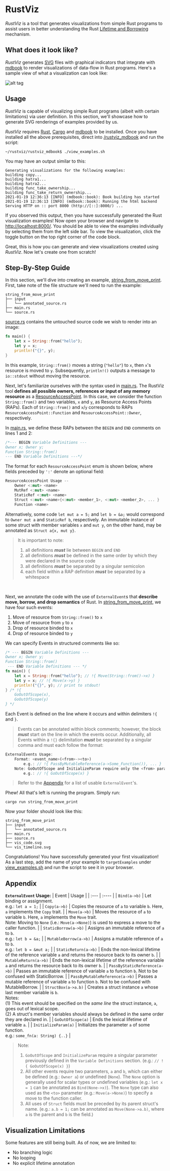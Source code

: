 # RustViz
*RustViz* is a tool that generates visualizations from simple Rust programs to assist users in better understanding the Rust [Lifetime and Borrowing](https://doc.rust-lang.org/book/ch04-02-references-and-borrowing.html) mechanism.

## What does it look like?

*RustViz* generates [SVG](https://developer.mozilla.org/en-US/docs/Web/SVG) files with graphical indicators that integrate with [mdbook](https://github.com/rust-lang/mdBook) to render visualizations of data-flow in Rust programs. Here's a sample view of what a visualization can look like:

![alt tag](https://github.com/rustviz/rustviz/blob/master/example.png)

## Usage
*RustViz* is capable of visualizing simple Rust programs (albeit with certain limitations) via user definition. In this section, we'll showcase how to generate SVG renderings of examples provided by us.

*RustViz* requires [Rust](https://www.rust-lang.org/), [Cargo](https://doc.rust-lang.org/cargo/getting-started/installation.html) and [mdbook](https://github.com/rust-lang/mdBook) to be installed. Once you have installed all the above prerequisites, direct into [/rustviz_mdbook](rustviz_mdbook) and run the script:
```shell
~/rustviz/rustviz_mdbook$ ./view_examples.sh
```
You may have an output similar to this:
```shell
Generating visualizations for the following examples:
building copy...
building hatra1...
building hatra2...
building func_take_ownership...
building func_take_return_ownership...
2021-01-19 12:36:13 [INFO] (mdbook::book): Book building has started
2021-01-19 12:36:13 [INFO] (mdbook::book): Running the html backend
Serving HTTP on :: port 8000 (http://[::]:8000/) ...
```
If you observed this output, then you have successfully generated the Rust visualization examples! Now open your browser and navigate to [http://localhost:8000/](http://localhost:8000/). You should be able to view the examples individually by selecting them from the left side bar. To view the visualization, click the toggle button on the top right corner of the code block.

Great, this is how you can generate and view visualizations created using *RustViz*. Now let's create one from scratch!

## Step-By-Step Guide
In this section, we'll dive into creating an example, [string_from_move_print](src/examples/string_from_move_print). First, take note of the file structure we'll need to run the example:
```shell
string_from_move_print
├── input
│   └── annotated_source.rs
├── main.rs
└── source.rs
```
[source.rs](src/examples/string_from_move_print/source.rs) contains the untouched source code we wish to render into an image:
```rust
fn main() {
    let x = String::from("hello");
    let y = x;
    println!("{}", y);
}
```
In this example, `String::from()` moves a string (`"hello"`) to `x`, then `x`'s resource is moved to `y`. Subsequently, `println!()` outputs a message to `io::stdout` without moving the resource.

Next, let's familiarize ourselves with the syntax used in [main.rs](src/examples/string_from_move_print/main.rs). The RustViz tool **defines all possible owners, references or input of any memory resource** as a [ResourceAccessPoint](#Data_Structures_and_Function_Specifications). In this case, we consider the function `String::from()` and two variables, `x` and `y`, as Resource Access Points (RAPs). Each of `String::from()` and `x`/`y` corresponds to RAPs `ResourceAccessPoint::Function` and `ResourceAccessPoint::Owner`, respectively.

In [main.rs](src/examples/string_from_move_print/main.rs), we define these RAPs between the `BEGIN` and `END` comments on lines 1 and 2:
```rust
/*--- BEGIN Variable Definitions ---
Owner x; Owner y;
Function String::from()
--- END Variable Definitions ---*/
```
The format for each `ResourceAccessPoint` enum is shown below, where fields preceded by `':'` denote an optional field:
```rust
ResourceAccessPoint Usage --
    Owner <:mut> <name>
    MutRef <:mut> <name>
    StaticRef <:mut> <name>
    Struct <:mut> <name>{<:mut> <member_1>, <:mut> <member_2>, ... }
    Function <name>
```
Alternatively, some code `let mut a = 5;` and `let b = &a;` would correspond to `Owner mut a` and `StaticRef b`, respectively.
An immutable instance of some struct with member variables `x` and `mut y`, on the other hand, may be annotated as `Struct a{x, mut y}`.

> It is important to note:
> <ol>
> <li>all definitions <strong><em>must</em></strong> lie between <code>BEGIN</code> and <code>END</code></li>
> <li>all definitions <strong><em>must</em></strong> be defined in the same order by which they were declared in the source code</li>
> <li>all definitions <strong><em>must</em></strong> be separated by a singular semicolon</li>
> <li>each field within a RAP definition <strong><em>must</em></strong> be separated by a whitespace</li>
> </ol>
<br>

Next, we annotate the code with the use of `ExternalEvent`s that **describe move, borrow, and drop semantics** of Rust. In [string_from_move_print](src/examples/string_from_move_print), we have four such events:
1. Move of resource from `String::from()` to `x`
2. Move of resource from `y` to `x`
3. Drop of resource binded to `x`
4. Drop of resource binded to `y`

We can specify Events in structured comments like so:
```rust
/* --- BEGIN Variable Definitions ---
Owner x; Owner y;
Function String::from()
 --- END Variable Definitions --- */
fn main() {
    let x = String::from("hello"); // !{ Move(String::from()->x) }
    let y = x; // !{ Move(x->y) }
    println!("{}", y); // print to stdout!
} /* !{
    GoOutOfScope(x),
    GoOutOfScope(y)
} */
```
Each Event is defined on the line where it occurs and within delimiters `!{` and `}`.
> Events can be annotated within block comments; however, the block **_must_** start on the line in which the events occur. Additionally, all Events within a `!{}` delimitation **_must_** be separated by a singular comma and must each follow the format:

```rust
ExternalEvents Usage:
    Format: <event_name>(<from>-><to>)
        e.g.: // !{ PassByMutableReference(a->Some_Function()), ... }
    Note: GoOutOfScope and InitializeParam require only the <from> parameter
        e.g.: // !{ GoOutOfScope(x) }
```
> Refer to the [Appendix](#Appendix) for a list of usable `ExternalEvent`'s.

Phew! All that's left is running the program. Simply run:
```shell
cargo run string_from_move_print
```
Now your folder should look like this:
```
string_from_move_print
├── input
│   └── annotated_source.rs
├── main.rs
├── source.rs
├── vis_code.svg
└── vis_timeline.svg
```
Congratulations! You have successfully generated your first visualization! As a last step, add the name of your example to `targetExamples` under [view_examples.sh](rustviz_mdbook/view_examples.sh) and run the script to see it in your browser.

## Appendix

**`ExternalEvent` Usage:**
| Event |   Usage   |
| :---  |   :----   |
| `Bind(a->b)` | Let binding or assignment.<br>e.g.: `let a = 1;` |
| `Copy(a->b)` | Copies the resource of `a` to variable `b`. Here, `a` implements the `Copy` trait. |
| `Move(a->b)` | Moves the resource of `a` to variable `b`. Here, `a` implements the `Move` trait.<br>Note: Moving to `None` (i.e.: `Move(a->None)`) is used to express a move to the caller function. |
| `StaticBorrow(a->b)` | Assigns an immutable reference of `a` to `b`.<br>e.g.: `let b = &a;` |
| `MutableBorrow(a->b)` | Assigns a mutable reference of `a` to `b`.<br>e.g.: `let b = &mut a;` |
| `StaticReturn(a->b)` | Ends the non-lexical lifetime of the reference variable `a` and returns the resource back to its owner `b`. |
| `MutableReturn(a->b)` | Ends the non-lexical lifetime of the reference variable `a` and returns the resource back to its owner `b`. |
| `PassByStaticReference(a->b)` | Passes an immutable reference of variable `a` to function `b`. Not to be confused with StaticBorrow. |
| `PassByMutableReference(a->b)` | Passes a mutable reference of variable `a` to function `b`. Not to be confused with MutableBorrow. |
| `StructBox(a->a.b)` | Creates a struct instance `a` whose last member variable is `b`.<br>Notes:<br>(1) This event should be specified on the _same line_ the struct instance, `a`, goes out of lexical scope.<br>(2) A struct's member variables should always be defined in the same order they are declared in. |
| `GoOutOfScope(a)` | Ends the lexical lifetime of variable `a`. |
| `InitializeParam(a)` | Initializes the parameter `a` of some function.<br>e.g.: `some_fn(a: String) {..}` |

> Note:
> 1. `GoOutOfScope` and `InitializeParam` require a singular parameter previously defined in the `Variable Definitions` section.
(e.g.: `// !{ GoOutOfScope(x) }`)
> 2. All other events require two parameters, `a` and `b`, which can either be defined (e.g.: `Owner a`) or undefined (`None`).
The `None` option is generally used for scalar types or undefined variables (e.g.: `let x = 1` can be annotated as `Bind(None->x)`). The `None` type can also used as the `<to>` parameter (e.g.: `Move(a->None)`) to specify a move to the function caller.
> 3. All uses of `Struct` fields must be preceded by its parent struct's name. (e.g.: `a.b = 1;` can be annotated as `Move(None->a.b)`, where `a` is the parent and `b` is the field.)

## Visualization Limitations

Some features are still being built. As of now, we are limited to:
- No branching logic
- No looping
- No explicit lifetime annotation
